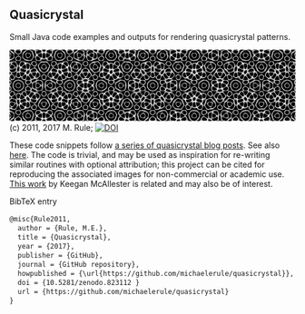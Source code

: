 Quasicrystal
------------

Small Java code examples and outputs for rendering quasicrystal patterns. 

![5-fold quasicrystal example](/5foldeg.png?raw=true "5-fold quasicrystal example")
(c) 2011, 2017 M. Rule; 
[![DOI](https://zenodo.org/badge/96306181.svg)](https://zenodo.org/badge/latestdoi/96306181)

These code snippets follow [a series of quasicrystal blog posts](http://wealoneonearth.blogspot.co.uk/search/label/quasicrystal). See also [here](http://spacecollective.org/michaelerule/5810/Quasicrystal-Diffraction-Patterns). The code is  trivial, and may be used as inspiration for re-writing similar routines with optional attribution; this project can be cited for reproducing the associated images for non-commercial or academic use. [This work](http://mainisusuallyafunction.blogspot.co.uk/2011/10/quasicrystals-as-sums-of-waves-in-plane.html) by Keegan McAllester is related and may also be of interest.

BibTeX entry

    @misc{Rule2011,
      author = {Rule, M.E.},
      title = {Quasicrystal},
      year = {2017},
      publisher = {GitHub},
      journal = {GitHub repository},
      howpublished = {\url{https://github.com/michaelerule/quasicrystal}},
      doi = {10.5281/zenodo.823112 }
      url = {https://github.com/michaelerule/quasicrystal}
    }







